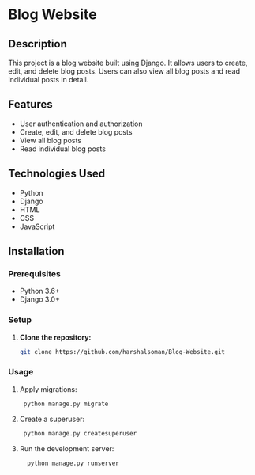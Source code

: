 # Blog Website

## Description
This project is a blog website built using Django. It allows users to create, edit, and delete blog posts. Users can also view all blog posts and read individual posts in detail.

## Features
- User authentication and authorization
- Create, edit, and delete blog posts
- View all blog posts
- Read individual blog posts

## Technologies Used
- Python
- Django
- HTML
- CSS
- JavaScript

## Installation

### Prerequisites
- Python 3.6+
- Django 3.0+

### Setup

1. **Clone the repository:**
   ```sh
   git clone https://github.com/harshalsoman/Blog-Website.git

### Usage
1. Apply migrations:
   ```sh
    python manage.py migrate
2. Create a superuser:
   ```sh
    python manage.py createsuperuser
3. Run the development server:
   ```sh
     python manage.py runserver
